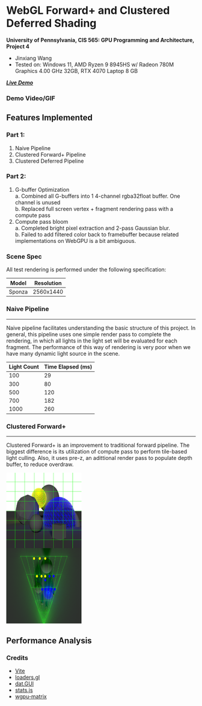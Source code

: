 # WebGL Forward+ and Clustered Deferred Shading

**University of Pennsylvania, CIS 565: GPU Programming and Architecture, Project 4**

-   Jinxiang Wang
-   Tested on: Windows 11, AMD Ryzen 9 8945HS w/ Radeon 780M Graphics 4.00 GHz 32GB, RTX 4070 Laptop 8 GB

[**_Live Demo_**](https://jinxiangw.github.io/Project4-WebGPU-Forward-Plus-and-Clustered-Deferred/)

### Demo Video/GIF

[](https://github.com/user-attachments/assets/e62bac32-8a01-48e6-a544-b48fb1caa93a)

## Features Implemented

### Part 1:

1. Naive Pipeline
2. Clustered Forward+ Pipeline
3. Clustered Deferred Pipeline

### Part 2:

1. G-buffer Optimization  
   a. Combined all G-buffers into 1 4-channel rgba32float buffer. One channel is unused  
   b. Replaced full screen vertex + fragment rendering pass with a compute pass
2. Compute pass bloom  
   a. Completed bright pixel extraction and 2-pass Gaussian blur.  
   b. Failed to add filtered color back to framebuffer because related implementations on WebGPU is a bit ambiguous.

### Scene Spec

All test rendering is performed under the following specification:

| Model  | Resolution |
| ------ | ---------- |
| Sponza | 2560x1440  |

### Naive Pipeline

---

Naive pipeline facilitates understanding the basic structure of this project. In general, this pipeline uses one simple render pass to complete the rendering, in which all lights in the light set will be evaluated for each fragment. The performance of this way of rendering is very poor when we have many dynamic light source in the scene.

| Light Count | Time Elapsed (ms) |
| ----------- | ----------------- |
| 100         | 29                |
| 300         | 80                |
| 500         | 120               |
| 700         | 182               |
| 1000        | 260               |

### Clustered Forward+

---

Clustered Forward+ is an improvement to traditional forward pipeline. The biggest difference is its utilization of compute pass to perform tile-based light culling. Also, it uses pre-z, an adittional render pass to populate depth buffer, to reduce overdraw.

<img src="./results/clu3.png" width="200" height="400">

## Performance Analysis

### Credits

-   [Vite](https://vitejs.dev/)
-   [loaders.gl](https://loaders.gl/)
-   [dat.GUI](https://github.com/dataarts/dat.gui)
-   [stats.js](https://github.com/mrdoob/stats.js)
-   [wgpu-matrix](https://github.com/greggman/wgpu-matrix)
